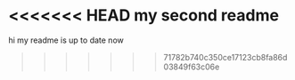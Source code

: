 <<<<<<< HEAD
my second readme
=======
hi
my readme is up to date now
>>>>>>> 71782b740c350ce17123cb8fa86d03849f63c06e
